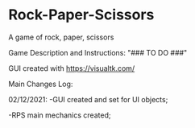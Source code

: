 # Rock-Paper-Scissors
A game of rock, paper, scissors

Game Description and Instructions:
"### TO DO ###"

GUI created with https://visualtk.com/



Main Changes Log:

02/12/2021:
-GUI created and set for UI objects;

-RPS main mechanics created;
